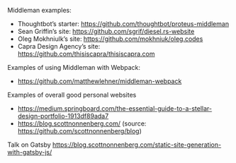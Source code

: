Middleman examples:
- Thoughtbot’s starter: https://github.com/thoughtbot/proteus-middleman
- Sean Griffin’s site: https://github.com/sgrif/diesel.rs-website
- Oleg Mokhniulk’s site: https://github.com/mokhniuk/oleg.codes
- Capra Design Agency’s site: https://github.com/thisiscapra/thisiscapra.com

Examples of using Middleman with Webpack:
- https://github.com/matthewlehner/middleman-webpack

Examples of overall good personal websites
- https://medium.springboard.com/the-essential-guide-to-a-stellar-design-portfolio-1913df89ada7
- https://blog.scottnonnenberg.com/ (source: https://github.com/scottnonnenberg/blog)

Talk on Gatsby
https://blog.scottnonnenberg.com/static-site-generation-with-gatsby-js/
